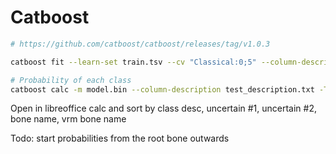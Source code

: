 # Catboost

```bash
# https://github.com/catboost/catboost/releases/tag/v1.0.3

catboost fit --learn-set train.tsv --cv "Classical:0;5" --column-description train_description.txt --custom-loss="Precision,Recall" --logging-level Verbose --loss-function MultiClass --has-header --task-type GPU --od-pval 0.01

# Probability of each class
catboost calc -m model.bin --column-description test_description.txt -T 4 --output-columns "Class,BONE,Probability" --input-path test.tsv  --output-path output.tsv --has-header
```

Open in libreoffice calc and sort by class desc, uncertain #1, uncertain #2, bone name, vrm bone name

Todo: start probabilities from the root bone outwards
